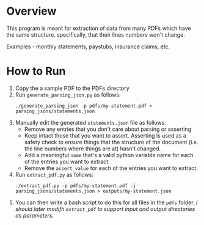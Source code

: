 # Overview
This program is meant for extraction of data from many PDFs which have the same structure, specifically, that their lines numbers won't change.

Examples - monthly statements, paystubs, insurance claims, etc.

# How to Run

1. Copy the a sample PDF to the PDFs directory
1. Run `generate_parsing_json.py` as follows:
    ```
    ./generate_parsing_json -p pdfs/my-statement.pdf > parsing_jsons/statements.json
    ```
1. Manually edit the generated `statements.json` file as follows:
   * Remove any entries that you don't care about parsing or asserting
   * Keep intact those that you want to assert. Asserting is used as a safety check to ensure things that the structure of the document (i.e. the line numbers where things are at) hasn't changed.
   * Add a meaningful `name` that's a valid python variable name for each of the entries you want to extract.
   * Remove the `assert_value` for each of the entries you want to extract.
1. Run `extract_pdf.py` as follows:
    ```
    ./extract_pdf.py -p pdfs/my-statement.pdf -j parsing_jsons/statements.json > outputs/my-statement.json
    ```
1. You can then write a bash script to do this for all files in the `pdfs` folder. *I should later modifh `extract_pdf` to support input and output directories as parameters.*


